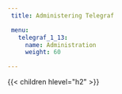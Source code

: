 ```yaml
---
 title: Administering Telegraf

 menu:
   telegraf_1_13:
     name: Administration
     weight: 60

---
```


{{< children hlevel="h2" >}}
